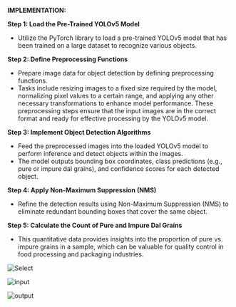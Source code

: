**IMPLEMENTATION:**

**Step 1: Load the Pre-Trained YOLOv5 Model**
* Utilize the PyTorch library to load a pre-trained YOLOv5 model that has been trained on a large dataset to recognize various objects. 

**Step 2: Define Preprocessing Functions**
* Prepare image data for object detection by defining preprocessing functions. 
* Tasks include resizing images to a fixed size required by the model, normalizing pixel values to a certain range, and applying any other necessary transformations to enhance model performance. 
These preprocessing steps ensure that the input images are in the correct format and ready for effective processing by the YOLOv5 model. 

**Step 3: Implement Object Detection Algorithms**
* Feed the preprocessed images into the loaded YOLOv5 model to perform inference and detect objects within the images. 
* The model outputs bounding box coordinates, class predictions (e.g., pure or impure dal grains), and confidence scores for each detected object. 

**Step 4: Apply Non-Maximum Suppression (NMS)**
* Refine the detection results using Non-Maximum Suppression (NMS) to eliminate redundant bounding boxes that cover the same object. 

**Step 5: Calculate the Count of Pure and Impure Dal Grains**
* This quantitative data provides insights into the proportion of pure vs. impure grains in a sample, which can be valuable for quality control in food processing and packaging industries.

![Select](https://github.com/meghu03/Grain-Adulteration-Detection-using-Deep-Neural-Network/assets/116013635/2ef5adf7-e547-4ec8-bede-c24176a6a31e)

![input](https://github.com/meghu03/Grain-Adulteration-Detection-using-Deep-Neural-Network/assets/116013635/92a93c30-51ea-43df-b85c-0d6a63d05b47)

![output](https://github.com/meghu03/Grain-Adulteration-Detection-using-Deep-Neural-Network/assets/116013635/abf0a2fb-f6fe-43ae-aec9-12ffda08e662)


